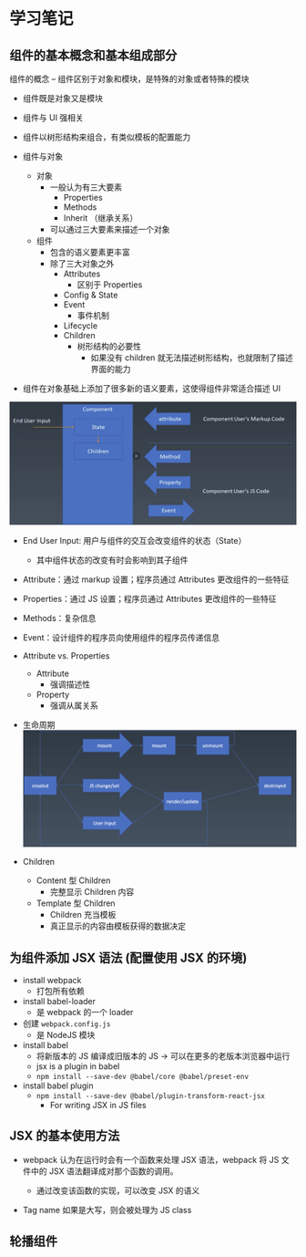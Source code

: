 # 学习笔记

## 组件的基本概念和基本组成部分

组件的概念
– 组件区别于对象和模块，是特殊的对象或者特殊的模块
- 组件既是对象又是模块
- 组件与 UI 强相关
- 组件以树形结构来组合，有类似模板的配置能力

- 组件与对象
  - 对象
    - 一般认为有三大要素
      - Properties
      - Methods
      - Inherit （继承关系）
    - 可以通过三大要素来描述一个对象
  - 组件
    - 包含的语义要素更丰富
    - 除了三大对象之外
      - Attributes
        - 区别于 Properties
      - Config & State
      - Event 
        - 事件机制
      - Lifecycle
      - Children
        - 树形结构的必要性
          - 如果没有 children 就无法描述树形结构，也就限制了描述界面的能力
- 组件在对象基础上添加了很多新的语义要素，这使得组件非常适合描述 UI

![Component Interactions](static/component-interaction.png)
- End User Input: 用户与组件的交互会改变组件的状态（State）
  - 其中组件状态的改变有时会影响到其子组件
- Attribute：通过 markup 设置；程序员通过 Attributes 更改组件的一些特征
- Properties：通过 JS 设置；程序员通过 Attributes 更改组件的一些特征
- Methods：复杂信息
- Event：设计组件的程序员向使用组件的程序员传递信息


- Attribute vs. Properties
  - Attribute 
    - 强调描述性
  - Property
    - 强调从属关系 

- 生命周期
![Component Liftcycle](static/component-lifecycle.png)


- Children
    - Content 型 Children
      - 完整显示 Children 内容
    - Template 型 Children
      - Children 充当模板
      - 真正显示的内容由模板获得的数据决定


## 为组件添加 JSX 语法 (配置使用 JSX 的环境)
- install webpack
  - 打包所有依赖
- install babel-loader
  - 是 webpack 的一个 loader
- 创建 `webpack.config.js`
  - 是 NodeJS 模块
- install babel
  - 将新版本的 JS 编译成旧版本的 JS -> 可以在更多的老版本浏览器中运行
  - jsx is a plugin in babel
  - `npm install --save-dev @babel/core @babel/preset-env`
- install babel plugin
  - `npm install --save-dev @babel/plugin-transform-react-jsx`
    - For writing JSX in JS files

## JSX 的基本使用方法
- webpack 认为在运行时会有一个函数来处理 JSX 语法，webpack 将 JS 文件中的 JSX 语法翻译成对那个函数的调用。
  - 通过改变该函数的实现，可以改变 JSX 的语义

- Tag name 如果是大写，则会被处理为 JS class

## 轮播组件
